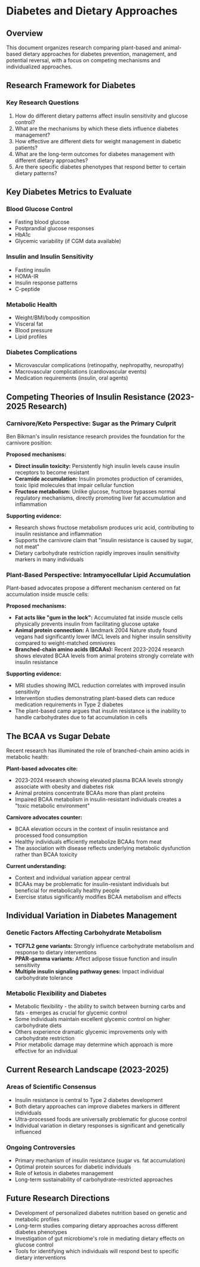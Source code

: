 # Diabetes and Dietary Approaches

## Overview
This document organizes research comparing plant-based and animal-based dietary approaches for diabetes prevention, management, and potential reversal, with a focus on competing mechanisms and individualized approaches.

## Research Framework for Diabetes

### Key Research Questions
1. How do different dietary patterns affect insulin sensitivity and glucose control?
2. What are the mechanisms by which these diets influence diabetes management?
3. How effective are different diets for weight management in diabetic patients?
4. What are the long-term outcomes for diabetes management with different dietary approaches?
5. Are there specific diabetes phenotypes that respond better to certain dietary patterns?

## Key Diabetes Metrics to Evaluate

### Blood Glucose Control
- Fasting blood glucose
- Postprandial glucose responses
- HbA1c
- Glycemic variability (if CGM data available)

### Insulin and Insulin Sensitivity
- Fasting insulin
- HOMA-IR
- Insulin response patterns
- C-peptide

### Metabolic Health
- Weight/BMI/body composition
- Visceral fat
- Blood pressure
- Lipid profiles

### Diabetes Complications
- Microvascular complications (retinopathy, nephropathy, neuropathy)
- Macrovascular complications (cardiovascular events)
- Medication requirements (insulin, oral agents)

## Competing Theories of Insulin Resistance (2023-2025 Research)

### Carnivore/Keto Perspective: Sugar as the Primary Culprit

Ben Bikman's insulin resistance research provides the foundation for the carnivore position:

**Proposed mechanisms:**
- **Direct insulin toxicity:** Persistently high insulin levels cause insulin receptors to become resistant
- **Ceramide accumulation:** Insulin promotes production of ceramides, toxic lipid molecules that impair cellular function
- **Fructose metabolism:** Unlike glucose, fructose bypasses normal regulatory mechanisms, directly promoting liver fat accumulation and inflammation

**Supporting evidence:**
- Research shows fructose metabolism produces uric acid, contributing to insulin resistance and inflammation
- Supports the carnivore claim that "insulin resistance is caused by sugar, not meat"
- Dietary carbohydrate restriction rapidly improves insulin sensitivity markers in many individuals

### Plant-Based Perspective: Intramyocellular Lipid Accumulation

Plant-based advocates propose a different mechanism centered on fat accumulation inside muscle cells:

**Proposed mechanisms:**
- **Fat acts like "gum in the lock":** Accumulated fat inside muscle cells physically prevents insulin from facilitating glucose uptake
- **Animal protein connection:** A landmark 2004 Nature study found vegans had significantly lower IMCL levels and higher insulin sensitivity compared to weight-matched omnivores
- **Branched-chain amino acids (BCAAs):** Recent 2023-2024 research shows elevated BCAA levels from animal proteins strongly correlate with insulin resistance

**Supporting evidence:**
- MRI studies showing IMCL reduction correlates with improved insulin sensitivity
- Intervention studies demonstrating plant-based diets can reduce medication requirements in Type 2 diabetes
- The plant-based camp argues that insulin resistance is the inability to handle carbohydrates due to fat accumulation in cells

## The BCAA vs Sugar Debate

Recent research has illuminated the role of branched-chain amino acids in metabolic health:

**Plant-based advocates cite:**
- 2023-2024 research showing elevated plasma BCAA levels strongly associate with obesity and diabetes risk
- Animal proteins concentrate BCAAs more than plant proteins
- Impaired BCAA metabolism in insulin-resistant individuals creates a "toxic metabolic environment"

**Carnivore advocates counter:**
- BCAA elevation occurs in the context of insulin resistance and processed food consumption
- Healthy individuals efficiently metabolize BCAAs from meat
- The association with disease reflects underlying metabolic dysfunction rather than BCAA toxicity

**Current understanding:**
- Context and individual variation appear central
- BCAAs may be problematic for insulin-resistant individuals but beneficial for metabolically healthy people
- Exercise status significantly modifies BCAA metabolism and effects

## Individual Variation in Diabetes Management

### Genetic Factors Affecting Carbohydrate Metabolism

- **TCF7L2 gene variants:** Strongly influence carbohydrate metabolism and response to dietary interventions
- **PPAR-gamma variants:** Affect adipose tissue function and insulin sensitivity
- **Multiple insulin signaling pathway genes:** Impact individual carbohydrate tolerance

### Metabolic Flexibility and Diabetes

- Metabolic flexibility - the ability to switch between burning carbs and fats - emerges as crucial for glycemic control
- Some individuals maintain excellent glycemic control on higher carbohydrate diets
- Others experience dramatic glycemic improvements only with carbohydrate restriction
- Prior metabolic damage may determine which approach is more effective for an individual

## Current Research Landscape (2023-2025)

### Areas of Scientific Consensus

- Insulin resistance is central to Type 2 diabetes development
- Both dietary approaches can improve diabetes markers in different individuals
- Ultra-processed foods are universally problematic for glucose control
- Individual variation in dietary responses is significant and genetically influenced

### Ongoing Controversies

- Primary mechanism of insulin resistance (sugar vs. fat accumulation)
- Optimal protein sources for diabetic individuals
- Role of ketosis in diabetes management
- Long-term sustainability of carbohydrate-restricted approaches

## Future Research Directions

- Development of personalized diabetes nutrition based on genetic and metabolic profiles
- Long-term studies comparing dietary approaches across different diabetes phenotypes
- Investigation of gut microbiome's role in mediating dietary effects on glucose control
- Tools for identifying which individuals will respond best to specific dietary interventions 
